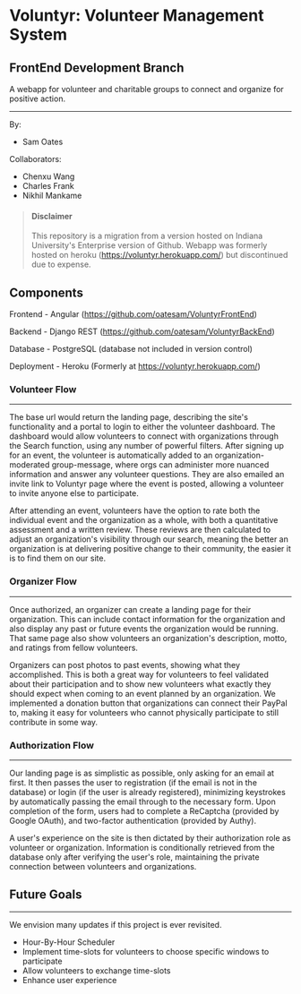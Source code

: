 # Voluntyr: Volunteer Management System
## FrontEnd Development Branch

A webapp for volunteer and charitable groups to connect and organize for positive action.

___
By:
- Sam Oates

Collaborators:
- Chenxu Wang
- Charles Frank
- Nikhil Mankame


>#### Disclaimer
>
>This repository is a migration from a version hosted on Indiana University's Enterprise version of Github.
>Webapp was formerly hosted on heroku (https://voluntyr.herokuapp.com/) but discontinued due to expense.

## Components

Frontend - Angular (https://github.com/oatesam/VoluntyrFrontEnd)
 
Backend - Django REST (https://github.com/oatesam/VoluntyrBackEnd)

Database - PostgreSQL (database not included in version control)

Deployment - Heroku (Formerly at https://voluntyr.herokuapp.com/)

### Volunteer Flow
___
The base url would return the landing page, describing the site's functionality and a portal to login to either the volunteer dashboard. The dashboard would allow volunteers to connect with organizations through the Search function, using any number of powerful filters. After signing up for an event, the volunteer is automatically added to an organization-moderated group-message, where orgs can administer more nuanced information and answer any volunteer questions. They are also emailed an invite link to Voluntyr page where the event is posted, allowing a volunteer to invite anyone else to participate.

After attending an event, volunteers have the option to rate both the individual event and the organization as a whole, with both a quantitative assessment and a written review. These reviews are then calculated to adjust an organization's visibility through our search, meaning the better an organization is at delivering positive change to their community, the easier it is to find them on our site.

### Organizer Flow
___
Once authorized, an organizer can create a landing page for their organization. This can include contact information for the organization and also display any past or future events the organization would be running. That same page also show volunteers an organization's description, motto, and ratings from fellow volunteers.

Organizers can post photos to past events, showing what they accomplished. This is both a great way for volunteers to feel validated about their participation and to show new volunteers what exactly they should expect when coming to an event planned by an organization. We implemented a donation button that organizations can connect their PayPal to, making it easy for volunteers who cannot physically participate to still contribute in some way.

### Authorization Flow
___
Our landing page is as simplistic as possible, only asking for an email at first. It then passes the user to registration (if the email is not in the database) or login (if the user is already registered), minimizing keystrokes by automatically passing the email through to the necessary form. Upon completion of the form, users had to complete a ReCaptcha (provided by Google OAuth), and two-factor authentication (provided by Authy).

A user's experience on the site is then dictated by their authorization role as volunteer or organization. Information is conditionally retrieved from the database only after verifying the user's role, maintaining the private connection between volunteers and organizations.


## Future Goals
___
We envision many updates if this project is ever revisited.

- Hour-By-Hour Scheduler
- Implement time-slots for volunteers to choose specific windows to participate
- Allow volunteers to exchange time-slots
- Enhance user experience
